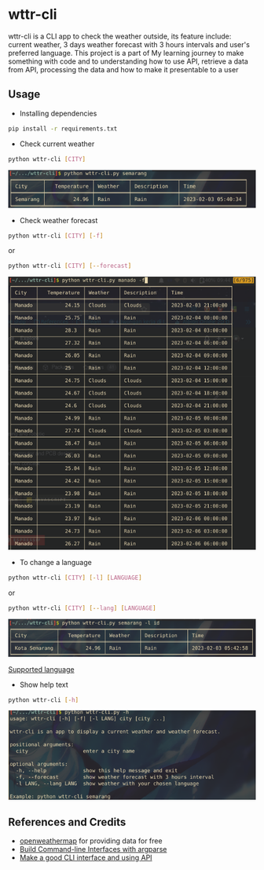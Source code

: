 # wttr-cli

wttr-cli is a CLI app to check the weather outside, its feature include:
current weather, 3 days weather forecast with 3 hours intervals and user's
preferred language. This project is a part of My learning journey to make
something with code and to understanding how to use API, retrieve a data from
API, processing the data and how to make it presentable to a user

## Usage

- Installing dependencies

```sh
pip install -r requirements.txt
```

- Check current weather  

```sh
python wttr-cli [CITY]
```

![Image of current weather](https://github.com/Lmanangka/wttr-cli/blob/main/img/current_weather.png?raw=true)

- Check weather forecast  

```sh
python wttr-cli [CITY] [-f]
```
or  
```sh
python wttr-cli [CITY] [--forecast]
```

![Image of weather forecast](https://github.com/Lmanangka/wttr-cli/blob/main/img/weather_forecast.png?raw=true)

- To change a language

```sh
python wttr-cli [CITY] [-l] [LANGUAGE]
```
or
```sh
python wttr-cli [CITY] [--lang] [LANGUAGE]
```

![Image of current weather with chosen language](https://github.com/Lmanangka/wttr-cli/blob/main/img/current_weather_with_chosen_language.png?raw=true)

[Supported language](https://openweathermap.org/current#multi)

- Show help text

```sh
python wttr-cli [-h]
```

![Image of wttr-cli help text](https://github.com/Lmanangka/wttr-cli/blob/main/img/help_text.png?raw=true)

## References and Credits
- [openweathermap](https://openweathermap.org/) for providing data for free
- [Build Command-line Interfaces with argparse](https://realpython.com/command-line-interfaces-python-argparse/)
- [Make a good CLI interface and using API](https://realpython.com/build-a-python-weather-app-cli/)
